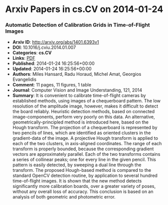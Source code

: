 # Arxiv Papers in cs.CV on 2014-01-24
### Automatic Detection of Calibration Grids in Time-of-Flight Images
- **Arxiv ID**: http://arxiv.org/abs/1401.6393v1
- **DOI**: 10.1016/j.cviu.2014.01.007
- **Categories**: **cs.CV**
- **Links**: [PDF](http://arxiv.org/pdf/1401.6393v1)
- **Published**: 2014-01-24 16:25:56+00:00
- **Updated**: 2014-01-24 16:25:56+00:00
- **Authors**: Miles Hansard, Radu Horaud, Michel Amat, Georgios Evangelidis
- **Comment**: 11 pages, 11 figures, 1 table
- **Journal**: Computer Vision and Image Understanding, 121, 2014
- **Summary**: It is convenient to calibrate time-of-flight cameras by established methods, using images of a chequerboard pattern. The low resolution of the amplitude image, however, makes it difficult to detect the board reliably. Heuristic detection methods, based on connected image-components, perform very poorly on this data. An alternative, geometrically-principled method is introduced here, based on the Hough transform. The projection of a chequerboard is represented by two pencils of lines, which are identified as oriented clusters in the gradient-data of the image. A projective Hough transform is applied to each of the two clusters, in axis-aligned coordinates. The range of each transform is properly bounded, because the corresponding gradient vectors are approximately parallel. Each of the two transforms contains a series of collinear peaks; one for every line in the given pencil. This pattern is easily detected, by sweeping a dual line through the transform. The proposed Hough-based method is compared to the standard OpenCV detection routine, by application to several hundred time-of-flight images. It is shown that the new method detects significantly more calibration boards, over a greater variety of poses, without any overall loss of accuracy. This conclusion is based on an analysis of both geometric and photometric error.



